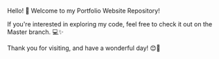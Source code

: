 Hello! 🌟 Welcome to my Portfolio Website Repository!

If you're interested in exploring my code, feel free to check it out on the Master branch. 💻✨

Thank you for visiting, and have a wonderful day! 😊🌈
